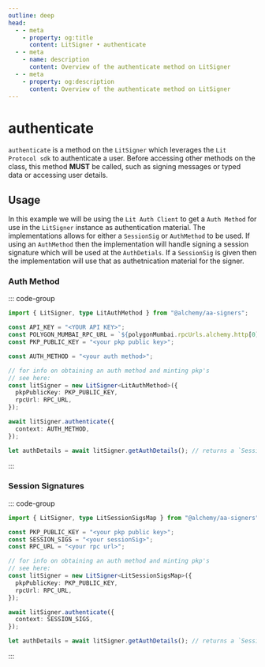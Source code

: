 ```yaml
---
outline: deep
head:
  - - meta
    - property: og:title
      content: LitSigner • authenticate
  - - meta
    - name: description
      content: Overview of the authenticate method on LitSigner
  - - meta
    - property: og:description
      content: Overview of the authenticate method on LitSigner
---
```


# authenticate

`authenticate` is a method on the `LitSigner` which leverages the `Lit Protocol sdk` to authenticate a user. Before accessing other methods on the class, this method **MUST** be called, such as signing messages or typed data or accessing user details.

## Usage

In this example we will be using the `Lit Auth Client` to get a `Auth Method` for use in the `LitSigner` instance as authentication material. The implementations allows for either a `SessionSig` or `AuthMethod` to be used. If using an `AuthMethod` then the implementation will handle signing a session signature which will be used at the `AuthDetials`. If a `SessionSig` is given then the implementation will use that as authetnication material for the signer.

### Auth Method

::: code-group

```ts [example.ts]
import { LitSigner, type LitAuthMethod } from "@alchemy/aa-signers";

const API_KEY = "<YOUR API KEY>";
const POLYGON_MUMBAI_RPC_URL = `${polygonMumbai.rpcUrls.alchemy.http[0]}/${API_KEY}`;
const PKP_PUBLIC_KEY = "<your pkp public key>";

const AUTH_METHOD = "<your auth method>";

// for info on obtaining an auth method and minting pkp's
// see here:
const litSigner = new LitSigner<LitAuthMethod>({
  pkpPublicKey: PKP_PUBLIC_KEY,
  rpcUrl: RPC_URL,
});

await litSigner.authenticate({
  context: AUTH_METHOD,
});

let authDetails = await litSigner.getAuthDetails(); // returns a `SessionSigMap` regardless of using an auth sig or session signature
```

:::

### Session Signatures

::: code-group

```ts [example.ts]
import { LitSigner, type LitSessionSigsMap } from "@alchemy/aa-signers";

const PKP_PUBLIC_KEY = "<your pkp public key>";
const SESSION_SIGS = "<your sessionSig>";
const RPC_URL = "<your rpc url>";

// for info on obtaining an auth method and minting pkp's
// see here:
const litSigner = new LitSigner<LitSessionSigsMap>({
  pkpPublicKey: PKP_PUBLIC_KEY,
  rpcUrl: RPC_URL,
});

await litSigner.authenticate({
  context: SESSION_SIGS,
});

let authDetails = await litSigner.getAuthDetails(); // returns a `SessionSigMap` regardless of using an auth sig or session signature
```

:::
